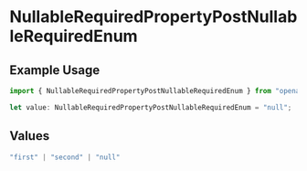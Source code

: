 # NullableRequiredPropertyPostNullableRequiredEnum

## Example Usage

```typescript
import { NullableRequiredPropertyPostNullableRequiredEnum } from "openapi/sdk/models/operations";

let value: NullableRequiredPropertyPostNullableRequiredEnum = "null";
```

## Values

```typescript
"first" | "second" | "null"
```